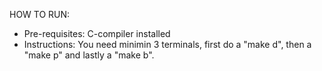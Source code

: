 HOW TO RUN:

- Pre-requisites: C-compiler installed
- Instructions: You need minimin 3 terminals, first do a "make d", then a "make p" and lastly a "make b". 
